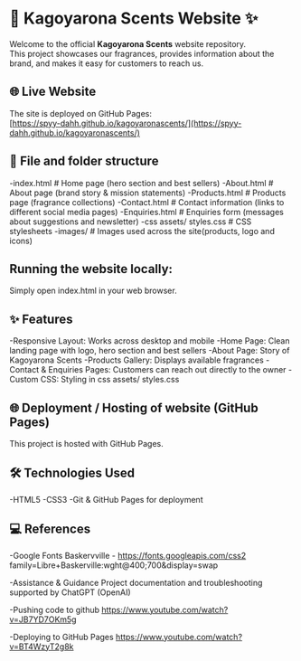 # 🌸 Kagoyarona Scents Website ✨

Welcome to the official **Kagoyarona Scents** website repository.  
This project showcases our fragrances, provides information about the brand, and makes it easy for customers to reach us.

## 🌐 Live Website
The site is deployed on GitHub Pages:  
[https://spyy-dahh.github.io/kagoyaronascents/](https://spyy-dahh.github.io/kagoyaronascents/)


## 📂 File and folder structure

-index.html # Home page (hero section and best sellers)
-About.html # About page (brand story & mission statements)
-Products.html # Products page (fragrance collections)
-Contact.html # Contact information (links to different social media pages)
-Enquiries.html # Enquiries form (messages about suggestions and newsletter)
-css assets/ styles.css # CSS stylesheets
-images/ # Images used across the site(products, logo and icons)

## Running the website locally:

Simply open index.html in your web browser.

## ✨ Features

-Responsive Layout: Works across desktop and mobile
-Home Page: Clean landing page with logo, hero section and best sellers
-About Page: Story of Kagoyarona Scents
-Products Gallery: Displays available fragrances
-Contact & Enquiries Pages: Customers can reach out directly to the owner
-Custom CSS: Styling in css assets/ styles.css

## 🌐 Deployment / Hosting of website (GitHub Pages)

This project is hosted with GitHub Pages.


## 🛠️ Technologies Used

-HTML5
-CSS3
-Git & GitHub Pages for deployment


## 💻 References

-Google Fonts
	Baskervville - https://fonts.googleapis.com/css2 family=Libre+Baskerville:wght@400;700&display=swap

-Assistance & Guidance
	Project documentation and troubleshooting supported by ChatGPT (OpenAI)

-Pushing code to github
  https://www.youtube.com/watch?v=JB7YD7OKm5g

-Deploying to GitHub Pages
  https://www.youtube.com/watch?v=BT4WzyT2g8k







